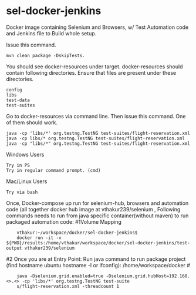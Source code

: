 # sel-docker-jenkins
Docker image containing Selenium and Browsers, w/ Test Automation code and Jenkins file to Build whole setup.

Issue this command. 
```
mvn clean package -DskipTests. 
```
You should see docker-resources under target.
docker-resources should contain following directories. Ensure that files are present under these directories.

    config
    libs
    test-data
    test-suites

Go to docker-resources via command line. Then issue this command. One of them should work.

    java -cp 'libs/*' org.testng.TestNG test-suites/flight-reservation.xml
    java -cp libs/* org.testng.TestNG test-suites/flight-reservation.xml
    java -cp "libs/*" org.testng.TestNG test-suites/flight-reservation.xml

Windows Users

    Try in PS
    Try in regular command prompt. (cmd)

Mac/Linux Users

    Try via bash

Once, Docker-compose up run for selenium-hub, browsers and automation code (all together docker hub image at vthakur239/selenium
, Following commands needs to run from java specific container(without maven) to run packaged automation code:
#1Volume Mapping
```
    vthakur:~/workspace/docker/sel-docker-jenkins$ 
    docker run -it -v ${PWD}/results:/home/vthakur/workspace/docker/sel-docker-jenkins/test-output vthakur239/selenium
```
#2 Once you are at Entry Point: Run java command to run package project (find hostname ubuntu hostname -I or ifconfig):
/home/workspace/docker # 
```
    java -Dselenium.grid.enabled=true -Dselenium.grid.hubHost=192.168.<>.<> -cp 'libs/*' org.testng.TestNG test-suite
    s/flight-reservation.xml -threadcount 1
```
